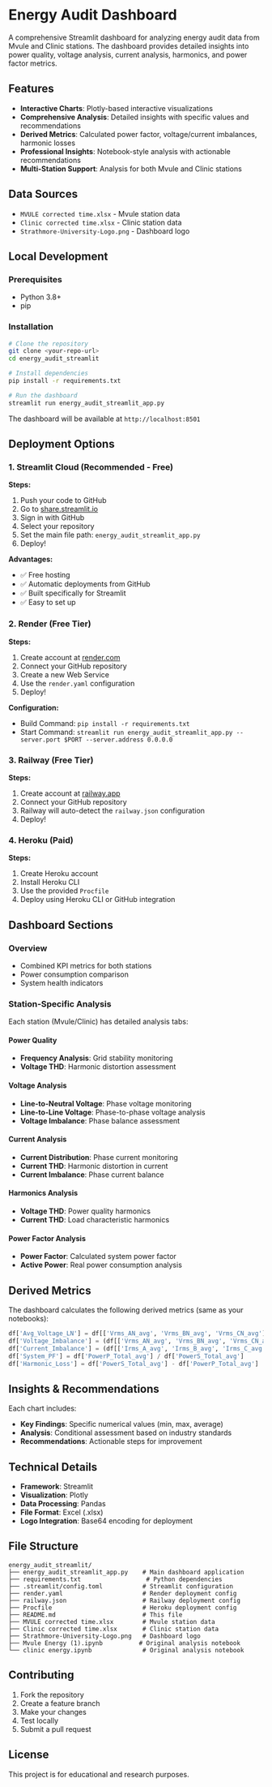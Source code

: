 # Energy Audit Dashboard

A comprehensive Streamlit dashboard for analyzing energy audit data from Mvule and Clinic stations. The dashboard provides detailed insights into power quality, voltage analysis, current analysis, harmonics, and power factor metrics.

## Features

- **Interactive Charts**: Plotly-based interactive visualizations
- **Comprehensive Analysis**: Detailed insights with specific values and recommendations
- **Derived Metrics**: Calculated power factor, voltage/current imbalances, harmonic losses
- **Professional Insights**: Notebook-style analysis with actionable recommendations
- **Multi-Station Support**: Analysis for both Mvule and Clinic stations

## Data Sources

- `MVULE corrected time.xlsx` - Mvule station data
- `Clinic corrected time.xlsx` - Clinic station data
- `Strathmore-University-Logo.png` - Dashboard logo

## Local Development

### Prerequisites
- Python 3.8+
- pip

### Installation
```bash
# Clone the repository
git clone <your-repo-url>
cd energy_audit_streamlit

# Install dependencies
pip install -r requirements.txt

# Run the dashboard
streamlit run energy_audit_streamlit_app.py
```

The dashboard will be available at `http://localhost:8501`

## Deployment Options

### 1. Streamlit Cloud (Recommended - Free)

**Steps:**
1. Push your code to GitHub
2. Go to [share.streamlit.io](https://share.streamlit.io)
3. Sign in with GitHub
4. Select your repository
5. Set the main file path: `energy_audit_streamlit_app.py`
6. Deploy!

**Advantages:**
- ✅ Free hosting
- ✅ Automatic deployments from GitHub
- ✅ Built specifically for Streamlit
- ✅ Easy to set up

### 2. Render (Free Tier)

**Steps:**
1. Create account at [render.com](https://render.com)
2. Connect your GitHub repository
3. Create a new Web Service
4. Use the `render.yaml` configuration
5. Deploy!

**Configuration:**
- Build Command: `pip install -r requirements.txt`
- Start Command: `streamlit run energy_audit_streamlit_app.py --server.port $PORT --server.address 0.0.0.0`

### 3. Railway (Free Tier)

**Steps:**
1. Create account at [railway.app](https://railway.app)
2. Connect your GitHub repository
3. Railway will auto-detect the `railway.json` configuration
4. Deploy!

### 4. Heroku (Paid)

**Steps:**
1. Create Heroku account
2. Install Heroku CLI
3. Use the provided `Procfile`
4. Deploy using Heroku CLI or GitHub integration

## Dashboard Sections

### Overview
- Combined KPI metrics for both stations
- Power consumption comparison
- System health indicators

### Station-Specific Analysis
Each station (Mvule/Clinic) has detailed analysis tabs:

#### Power Quality
- **Frequency Analysis**: Grid stability monitoring
- **Voltage THD**: Harmonic distortion assessment

#### Voltage Analysis
- **Line-to-Neutral Voltage**: Phase voltage monitoring
- **Line-to-Line Voltage**: Phase-to-phase voltage analysis
- **Voltage Imbalance**: Phase balance assessment

#### Current Analysis
- **Current Distribution**: Phase current monitoring
- **Current THD**: Harmonic distortion in current
- **Current Imbalance**: Phase current balance

#### Harmonics Analysis
- **Voltage THD**: Power quality harmonics
- **Current THD**: Load characteristic harmonics

#### Power Factor Analysis
- **Power Factor**: Calculated system power factor
- **Active Power**: Real power consumption analysis

## Derived Metrics

The dashboard calculates the following derived metrics (same as your notebooks):

```python
df['Avg_Voltage_LN'] = df[['Vrms_AN_avg', 'Vrms_BN_avg', 'Vrms_CN_avg']].mean(axis=1)
df['Voltage_Imbalance'] = (df[['Vrms_AN_avg', 'Vrms_BN_avg', 'Vrms_CN_avg']].std(axis=1) / df['Avg_Voltage_LN']) * 100
df['Current_Imbalance'] = (df[['Irms_A_avg', 'Irms_B_avg', 'Irms_C_avg']].std(axis=1) / df[['Irms_A_avg', 'Irms_B_avg', 'Irms_C_avg']].mean(axis=1)) * 100
df['System_PF'] = df['PowerP_Total_avg'] / df['PowerS_Total_avg']
df['Harmonic_Loss'] = df['PowerS_Total_avg'] - df['PowerP_Total_avg']
```

## Insights & Recommendations

Each chart includes:
- **Key Findings**: Specific numerical values (min, max, average)
- **Analysis**: Conditional assessment based on industry standards
- **Recommendations**: Actionable steps for improvement

## Technical Details

- **Framework**: Streamlit
- **Visualization**: Plotly
- **Data Processing**: Pandas
- **File Format**: Excel (.xlsx)
- **Logo Integration**: Base64 encoding for deployment

## File Structure

```
energy_audit_streamlit/
├── energy_audit_streamlit_app.py    # Main dashboard application
├── requirements.txt                  # Python dependencies
├── .streamlit/config.toml           # Streamlit configuration
├── render.yaml                      # Render deployment config
├── railway.json                     # Railway deployment config
├── Procfile                         # Heroku deployment config
├── README.md                        # This file
├── MVULE corrected time.xlsx        # Mvule station data
├── Clinic corrected time.xlsx       # Clinic station data
├── Strathmore-University-Logo.png   # Dashboard logo
├── Mvule Energy (1).ipynb          # Original analysis notebook
└── clinic energy.ipynb              # Original analysis notebook
```

## Contributing

1. Fork the repository
2. Create a feature branch
3. Make your changes
4. Test locally
5. Submit a pull request

## License

This project is for educational and research purposes. 